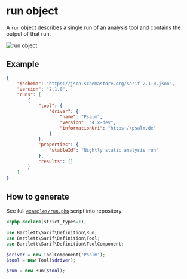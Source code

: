 <!-- markdownlint-disable MD013 -->
# run object

A `run` object describes a single run of an analysis tool and contains the output of that run.

![run object](../assets/images/reference-run.graphviz.svg)

## Example

```json
{
    "$schema": "https://json.schemastore.org/sarif-2.1.0.json",
    "version": "2.1.0",
    "runs": [
        {
            "tool": {
                "driver": {
                    "name": "Psalm",
                    "version": "4.x-dev",
                    "informationUri": "https://psalm.de"
                }
            },
            "properties": {
                "stableId": "Nightly static analysis run"
            },
            "results": []
        }
    ]
}
```

## How to generate

See full [`examples/run.php`][example-script] script into repository.

[example-script]: https://github.com/llaville/sarif-php-sdk/blob/master/examples/run.php

```php
<?php declare(strict_types=1);

use Bartlett\Sarif\Definition\Run;
use Bartlett\Sarif\Definition\Tool;
use Bartlett\Sarif\Definition\ToolComponent;

$driver = new ToolComponent('Psalm');
$tool = new Tool($driver);

$run = new Run($tool);

```
